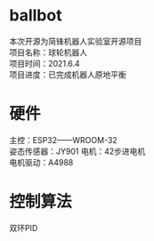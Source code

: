 # ballbot  
本次开源为简锋机器人实验室开源项目  
项目名称：球轮机器人  
项目时间：2021.6.4  
项目进度：已完成机器人原地平衡  

# 硬件  
主控：ESP32——WROOM-32  
姿态传感器：JY901
电机：42步进电机  
电机驱动：A4988  

# 控制算法
 双环PID
